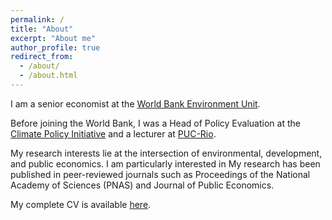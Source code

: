 ```yaml
---
permalink: /
title: "About"
excerpt: "About me"
author_profile: true
redirect_from: 
  - /about/
  - /about.html
---
```


I am a senior economist at the [World Bank Environment Unit](https://www.worldbank.org/en/topic/environment). 

Before joining the World Bank, I was a Head of Policy Evaluation at the [Climate Policy Initiative](https://www.climatepolicyinitiative.org/) and a lecturer at [PUC-Rio](https://www.econ.puc-rio.br/).

My research interests lie at the intersection of environmental, development, and public economics. I am particularly interested in My research has been published in peer-reviewed journals such as Proceedings of the National Academy of Sciences (PNAS) and Journal of Public Economics.

My complete CV is available [here](https://www.dropbox.com/s/wxufi4khfw3v6ts/CV_Arthur.pdf?dl=0).
